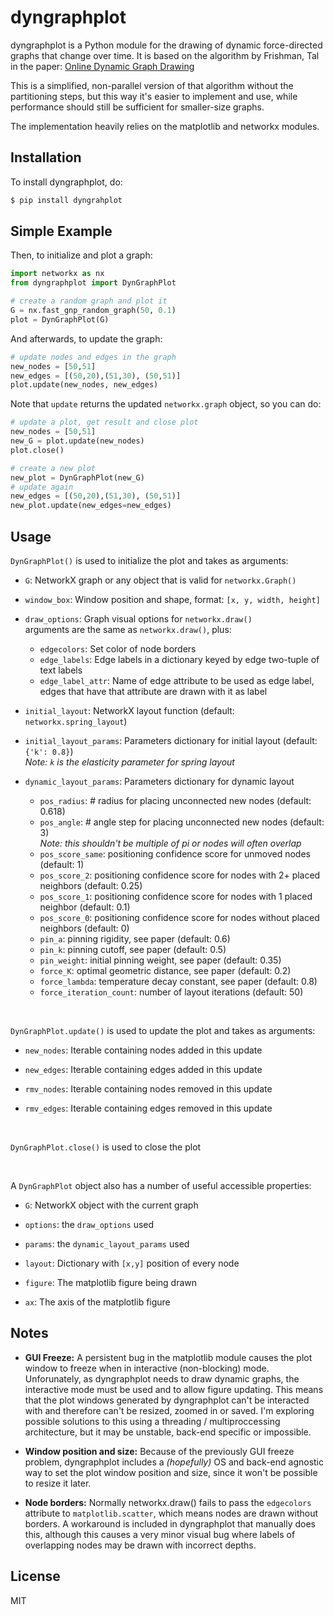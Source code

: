 dyngraphplot
===

dyngraphplot is a Python module for the drawing of dynamic force-directed graphs that change over time. It is based on the algorithm by Frishman, Tal in the paper:
[Online Dynamic Graph Drawing](https://ieeexplore.ieee.org/stamp/stamp.jsp?arnumber=4433990)

This is a simplified, non-parallel version of that algorithm without the
partitioning steps, but this way it's easier to implement and use, while
performance should still be sufficient for smaller-size graphs.

The implementation heavily relies on the matplotlib and networkx modules.

Installation
----

To install dyngraphplot, do:
```sh
$ pip install dyngrahplot
```

Simple Example
----

Then, to initialize and plot a graph:
```python
import networkx as nx
from dyngraphplot import DynGraphPlot

# create a random graph and plot it
G = nx.fast_gnp_random_graph(50, 0.1)
plot = DynGraphPlot(G)
```

And afterwards, to update the graph:
```python
# update nodes and edges in the graph
new_nodes = [50,51]
new_edges = [(50,20),(51,30), (50,51)]
plot.update(new_nodes, new_edges)
```

Note that `update` returns the updated `networkx.graph` object, so you can do:
```python
# update a plot, get result and close plot
new_nodes = [50,51]
new_G = plot.update(new_nodes)
plot.close()

# create a new plot
new_plot = DynGraphPlot(new_G)
# update again
new_edges = [(50,20),(51,30), (50,51)]
new_plot.update(new_edges=new_edges)
```

Usage
----

`DynGraphPlot()` is used to initialize the plot and takes as arguments:
  - `G`: NetworkX graph or any object that is valid for `networkx.Graph()`
  
  - `window_box`: Window position and shape, format: `[x, y, width, height]`

  - `draw_options`: Graph visual options for `networkx.draw()`  
    arguments are the same as `networkx.draw()`, plus:
    - `edgecolors`: Set color of node borders
    - `edge_labels`: Edge labels in a dictionary keyed by edge two-tuple of text labels
    - `edge_label_attr`: Name of edge attribute to be used as edge label, edges that have that attribute are drawn with it as label

  - `initial_layout`: NetworkX layout function (default: `networkx.spring_layout`)

  - `initial_layout_params`: Parameters dictionary for initial layout (default: `{'k': 0.8}`)  
    _Note: `k` is the elasticity parameter for spring layout_
  
  - `dynamic_layout_params`: Parameters dictionary for dynamic layout
    - `pos_radius`: # radius for placing unconnected new nodes (default: 0.618)
    - `pos_angle`: # angle step for placing unconnected new nodes (default: 3)  
      _Note: this shouldn't be multiple of pi or nodes will often overlap_
    - `pos_score_same`: positioning confidence score for unmoved nodes (default: 1)
    - `pos_score_2`: positioning confidence score for nodes with 2+ placed neighbors (default: 0.25)
    - `pos_score_1`: positioning confidence score for nodes with 1 placed neighbor (default: 0.1)
    - `pos_score_0`: positioning confidence score for nodes without placed neighbors (default: 0)
    - `pin_a`: pinning rigidity, see paper (default: 0.6)
    - `pin_k`: pinning cutoff, see paper (default: 0.5)
    - `pin_weight`: initial pinning weight, see paper (default: 0.35)
    - `force_K`: optimal geometric distance, see paper (default: 0.2)
    - `force_lambda`: temperature decay constant, see paper (default: 0.8)
    - `force_iteration_count`: number of layout iterations (default: 50)
    
<br/>

`DynGraphPlot.update()` is used to update the plot and takes as arguments:
  - `new_nodes`: Iterable containing nodes added in this update
  
  - `new_edges`: Iterable containing edges added in this update
  
  - `rmv_nodes`: Iterable containing nodes removed in this update
  
  - `rmv_edges`: Iterable containing edges removed in this update
  
<br/>

`DynGraphPlot.close()` is used to close the plot

<br/>

A `DynGraphPlot` object also has a number of useful accessible properties:
 - `G`: NetworkX object with the current graph

 - `options`: the `draw_options` used

 - `params`: the `dynamic_layout_params` used

 - `layout`: Dictionary with `[x,y]` position of every node
 
 - `figure`: The matplotlib figure being drawn
 
 - `ax`: The axis of the matplotlib figure


Notes
----

 - **GUI Freeze:** A persistent bug in the matplotlib module causes the plot window to freeze when in interactive (non-blocking) mode. Unforunately, as dyngraphplot needs to draw dynamic graphs, the interactive mode must be used and to allow figure updating. This means that the plot windows generated by dyngraphplot can't be interacted with and therefore can't be resized, zoomed in or saved.
 I'm exploring possible solutions to this using a threading / multiproccessing architecture, but it may be unstable, back-end specific or impossible.

 - **Window position and size:** Because of the previously GUI freeze problem, dyngraphplot includes a _(hopefully)_ OS and back-end agnostic way to set the plot window position and size, since it won't be possible to resize it later.

 - **Node borders:** Normally networkx.draw() fails to pass the `edgecolors` attribute to `matplotlib.scatter`, which means nodes are drawn without borders. A workaround is included in dyngraphplot that manually does this, although this causes a very minor visual bug where labels of overlapping nodes may be drawn with incorrect depths.

License
----

MIT
